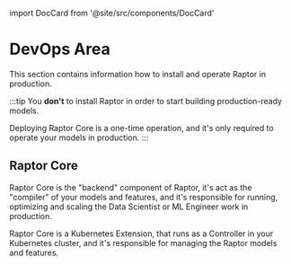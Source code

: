import DocCard from '@site/src/components/DocCard'


# DevOps Area

This section contains information how to install and operate Raptor in production.

:::tip
You **don't** to install Raptor in order to start building production-ready models.

Deploying Raptor Core is a one-time operation, and it's only required to operate your models in production.
:::

## Raptor Core

Raptor Core is the "backend" component of Raptor, it's act as the "compiler" of your models and features, and it's
responsible for running, optimizing and scaling the Data Scientist or ML Engineer work in production.

Raptor Core is a Kubernetes Extension, that runs as a Controller in your Kubernetes cluster, 
and it's responsible for managing the Raptor models and features.

<div class="row">
  <div class="col col--6">
    <DocCard docId="docs/devops-area/install" />
  </div>
  <div class="col col--6">
    <DocCard docId="reference/how-does-raptor-work/README" />
  </div>
</div>